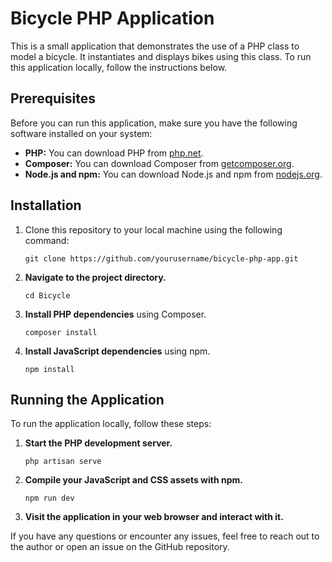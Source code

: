 # Bicycle PHP Application

This is a small application that demonstrates the use of a PHP class to model a bicycle. It instantiates and displays bikes using this class. To run this application locally, follow the instructions below.

## Prerequisites

Before you can run this application, make sure you have the following software installed on your system:

- **PHP:** You can download PHP from [php.net](https://www.php.net/).
- **Composer:** You can download Composer from [getcomposer.org](https://getcomposer.org/).
- **Node.js and npm:** You can download Node.js and npm from [nodejs.org](https://nodejs.org/).

## Installation

1. Clone this repository to your local machine using the following command:
    ```
    git clone https://github.com/yourusername/bicycle-php-app.git
    ```

2. **Navigate to the project directory.**
    ```
    cd Bicycle
    ```

3. **Install PHP dependencies** using Composer.
    ```
    composer install
    ```
4. **Install JavaScript dependencies** using npm.
    ```
    npm install
    ```

## Running the Application

To run the application locally, follow these steps:

1. **Start the PHP development server.**
    ```
    php artisan serve
    ```

2. **Compile your JavaScript and CSS assets with npm.**
    ```
    npm run dev
    ```

3. **Visit the application in your web browser and interact with it.**

If you have any questions or encounter any issues, feel free to reach out to the author or open an issue on the GitHub repository.
